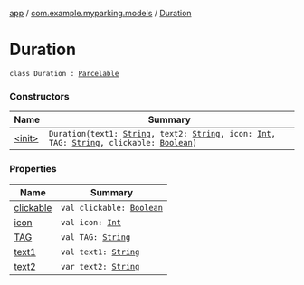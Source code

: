 [app](../../index.md) / [com.example.myparking.models](../index.md) / [Duration](./index.md)

# Duration

`class Duration : `[`Parcelable`](https://developer.android.com/reference/android/os/Parcelable.html)

### Constructors

| Name | Summary |
|---|---|
| [&lt;init&gt;](-init-.md) | `Duration(text1: `[`String`](https://kotlinlang.org/api/latest/jvm/stdlib/kotlin/-string/index.html)`, text2: `[`String`](https://kotlinlang.org/api/latest/jvm/stdlib/kotlin/-string/index.html)`, icon: `[`Int`](https://kotlinlang.org/api/latest/jvm/stdlib/kotlin/-int/index.html)`, TAG: `[`String`](https://kotlinlang.org/api/latest/jvm/stdlib/kotlin/-string/index.html)`, clickable: `[`Boolean`](https://kotlinlang.org/api/latest/jvm/stdlib/kotlin/-boolean/index.html)`)` |

### Properties

| Name | Summary |
|---|---|
| [clickable](clickable.md) | `val clickable: `[`Boolean`](https://kotlinlang.org/api/latest/jvm/stdlib/kotlin/-boolean/index.html) |
| [icon](icon.md) | `val icon: `[`Int`](https://kotlinlang.org/api/latest/jvm/stdlib/kotlin/-int/index.html) |
| [TAG](-t-a-g.md) | `val TAG: `[`String`](https://kotlinlang.org/api/latest/jvm/stdlib/kotlin/-string/index.html) |
| [text1](text1.md) | `val text1: `[`String`](https://kotlinlang.org/api/latest/jvm/stdlib/kotlin/-string/index.html) |
| [text2](text2.md) | `var text2: `[`String`](https://kotlinlang.org/api/latest/jvm/stdlib/kotlin/-string/index.html) |
